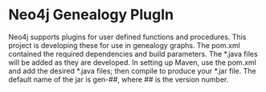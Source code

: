 <h1>Neo4j Genealogy PlugIn</h1>

Neo4j supports plugins for user defined functions and procedures. This project is developing these for use in genealogy graphs. The pom.xml contained the required dependencies and build parameters. The *.java files will be added as they are developed. In setting up Maven, use the pom.xml and add the desired *.java files; then compile to produce your *.jar file. The default name of the jar is gen-##, where ## is the version number. 

<br><br>